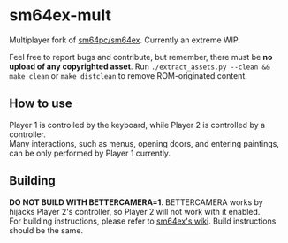 # sm64ex-mult
Multiplayer fork of [sm64pc/sm64ex](https://github.com/sm64pc/sm64ex). Currently an extreme WIP.

Feel free to report bugs and contribute, but remember, there must be **no upload of any copyrighted asset**.
Run `./extract_assets.py --clean && make clean` or `make distclean` to remove ROM-originated content.

## How to use
Player 1 is controlled by the keyboard, while Player 2 is controlled by a controller.  
Many interactions, such as menus, opening doors, and entering paintings, can be only performed by Player 1 currently.

## Building
**DO NOT BUILD WITH BETTERCAMERA=1**. BETTERCAMERA works by hijacks Player 2's controller, so Player 2 will not work with it enabled.  
For building instructions, please refer to [sm64ex's wiki](https://github.com/sm64pc/sm64ex/wiki). Build instructions should be the same.
